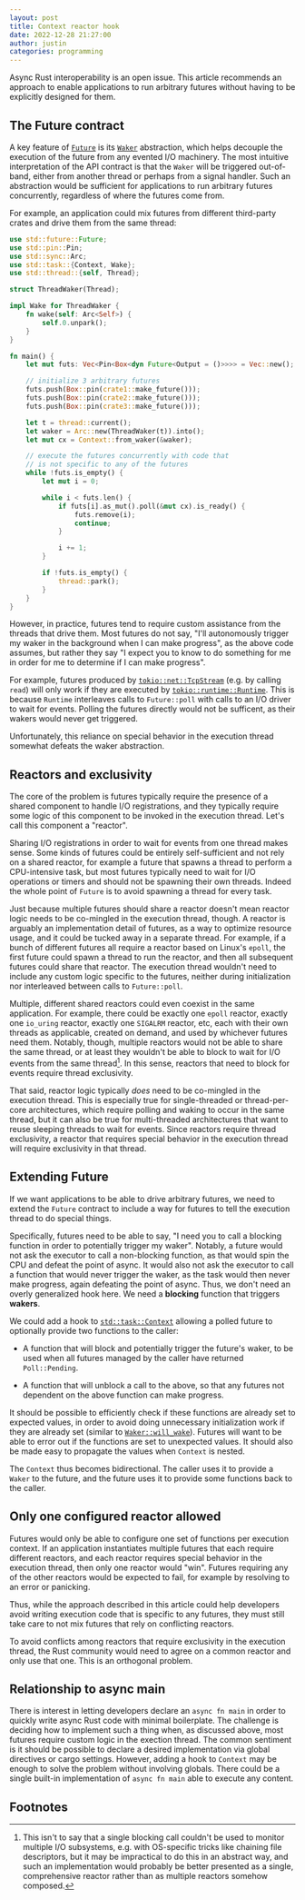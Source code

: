```yaml
---
layout: post
title: Context reactor hook
date: 2022-12-28 21:27:00
author: justin
categories: programming
---
```


Async Rust interoperability is an open issue. This article recommends an approach to enable applications to run arbitrary futures without having to be explicitly designed for them.

## The Future contract

A key feature of [`Future`][future-trait] is its [`Waker`][waker] abstraction, which helps decouple the execution of the future from any evented I/O machinery. The most intuitive interpretation of the API contract is that the `Waker` will be triggered out-of-band, either from another thread or perhaps from a signal handler. Such an abstraction would be sufficient for applications to run arbitrary futures concurrently, regardless of where the futures come from.

For example, an application could mix futures from different third-party crates and drive them from the same thread:

```rust
use std::future::Future;
use std::pin::Pin;
use std::sync::Arc;
use std::task::{Context, Wake};
use std::thread::{self, Thread};

struct ThreadWaker(Thread);

impl Wake for ThreadWaker {
    fn wake(self: Arc<Self>) {
        self.0.unpark();
    }
}

fn main() {
    let mut futs: Vec<Pin<Box<dyn Future<Output = ()>>>> = Vec::new();

    // initialize 3 arbitrary futures
    futs.push(Box::pin(crate1::make_future()));
    futs.push(Box::pin(crate2::make_future()));
    futs.push(Box::pin(crate3::make_future()));

    let t = thread::current();
    let waker = Arc::new(ThreadWaker(t)).into();
    let mut cx = Context::from_waker(&waker);

    // execute the futures concurrently with code that
    // is not specific to any of the futures
    while !futs.is_empty() {
        let mut i = 0;

        while i < futs.len() {
            if futs[i].as_mut().poll(&mut cx).is_ready() {
                futs.remove(i);
                continue;
            }

            i += 1;
        }

        if !futs.is_empty() {
            thread::park();
        }
    }
}
```

However, in practice, futures tend to require custom assistance from the threads that drive them. Most futures do not say, "I'll autonomously trigger my waker in the background when I can make progress", as the above code assumes, but rather they say "I expect you to know to do something for me in order for me to determine if I can make progress".

For example, futures produced by [`tokio::net::TcpStream`][tokio-tcpstream] (e.g. by calling `read`) will only work if they are executed by [`tokio::runtime::Runtime`][tokio-runtime]. This is because `Runtime` interleaves calls to `Future::poll` with calls to an I/O driver to wait for events. Polling the futures directly would not be sufficent, as their wakers would never get triggered.

Unfortunately, this reliance on special behavior in the execution thread somewhat defeats the waker abstraction.

## Reactors and exclusivity

The core of the problem is futures typically require the presence of a shared component to handle I/O registrations, and they typically require some logic of this component to be invoked in the execution thread. Let's call this component a "reactor".

Sharing I/O registrations in order to wait for events from one thread makes sense. Some kinds of futures could be entirely self-sufficient and not rely on a shared reactor, for example a future that spawns a thread to perform a CPU-intensive task, but most futures typically need to wait for I/O operations or timers and should not be spawning their own threads. Indeed the whole point of `Future` is to avoid spawning a thread for every task.

Just because multiple futures should share a reactor doesn't mean reactor logic needs to be co-mingled in the execution thread, though. A reactor is arguably an implementation detail of futures, as a way to optimize resource usage, and it could be tucked away in a separate thread. For example, if a bunch of different futures all require a reactor based on Linux's `epoll`, the first future could spawn a thread to run the reactor, and then all subsequent futures could share that reactor. The execution thread wouldn't need to include any custom logic specific to the futures, neither during initialization nor interleaved between calls to `Future::poll`.

Multiple, different shared reactors could even coexist in the same application. For example, there could be exactly one `epoll` reactor, exactly one `io_uring` reactor, exactly one `SIGALRM` reactor, etc, each with their own threads as applicable, created on demand, and used by whichever futures need them. Notably, though, multiple reactors would not be able to share the same thread, or at least they wouldn't be able to block to wait for I/O events from the same thread[^1]. In this sense, reactors that need to block for events require thread exclusivity.

That said, reactor logic typically *does* need to be co-mingled in the execution thread. This is especially true for single-threaded or thread-per-core architectures, which require polling and waking to occur in the same thread, but it can also be true for multi-threaded architectures that want to reuse sleeping threads to wait for events. Since reactors require thread exclusivity, a reactor that requires special behavior in the execution thread will require exclusivity in that thread.

## Extending Future

If we want applications to be able to drive arbitrary futures, we need to extend the `Future` contract to include a way for futures to tell the execution thread to do special things.

Specifically, futures need to be able to say, "I need you to call a blocking function in order to potentially trigger my waker". Notably, a future would not ask the executor to call a non-blocking function, as that would spin the CPU and defeat the point of async. It would also not ask the executor to call a function that would never trigger the waker, as the task would then never make progress, again defeating the point of async. Thus, we don't need an overly generalized hook here. We need a **blocking** function that triggers **wakers**.

We could add a hook to [`std::task::Context`][context] allowing a polled future to optionally provide two functions to the caller:

* A function that will block and potentially trigger the future's waker, to be used when all futures managed by the caller have returned `Poll::Pending`.

* A function that will unblock a call to the above, so that any futures not dependent on the above function can make progress.

It should be possible to efficiently check if these functions are already set to expected values, in order to avoid doing unnecessary initialization work if they are already set (similar to [`Waker::will_wake`][waker-will_wake]). Futures will want to be able to error out if the functions are set to unexpected values. It should also be made easy to propagate the values when `Context` is nested.

The `Context` thus becomes bidirectional. The caller uses it to provide a `Waker` to the future, and the future uses it to provide some functions back to the caller.

## Only one configured reactor allowed

Futures would only be able to configure one set of functions per execution context. If an application instantiates multiple futures that each require different reactors, and each reactor requires special behavior in the execution thread, then only one reactor would "win". Futures requiring any of the other reactors would be expected to fail, for example by resolving to an error or panicking.

Thus, while the approach described in this article could help developers avoid writing execution code that is specific to any futures, they must still take care to not mix futures that rely on conflicting reactors.

To avoid conflicts among reactors that require exclusivity in the execution thread, the Rust community would need to agree on a common reactor and only use that one. This is an orthogonal problem.

## Relationship to async main

There is interest in letting developers declare an `async fn main` in order to quickly write async Rust code with minimal boilerplate. The challenge is deciding how to implement such a thing when, as discussed above, most futures require custom logic in the exection thread. The common sentiment is it should be possible to declare a desired implementation via global directives or cargo settings. However, adding a hook to `Context` may be enough to solve the problem without involving globals. There could be a single built-in implementation of `async fn main` able to execute any content.

## Footnotes

[^1]: This isn't to say that a single blocking call couldn't be used to monitor multiple I/O subsystems, e.g. with OS-specific tricks like chaining file descriptors, but it may be impractical to do this in an abstract way, and such an implementation would probably be better presented as a single, comprehensive reactor rather than as multiple reactors somehow composed.

[rust-lang]: https://www.rust-lang.org/
[future-trait]: https://doc.rust-lang.org/std/future/trait.Future.html
[waker]: https://doc.rust-lang.org/std/task/struct.Waker.html
[waker-will_wake]: https://doc.rust-lang.org/std/task/struct.Waker.html#method.will_wake
[tokio-tcpstream]: https://docs.rs/tokio/latest/tokio/net/struct.TcpStream.html
[tokio-runtime]: https://docs.rs/tokio/latest/tokio/runtime/struct.Runtime.html
[context]: https://doc.rust-lang.org/std/task/struct.Context.html
